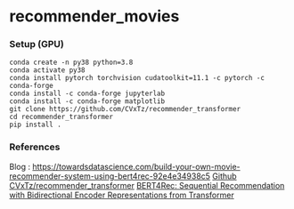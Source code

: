 # recommender_movies

### Setup (GPU)
```
conda create -n py38 python=3.8
conda activate py38
conda install pytorch torchvision cudatoolkit=11.1 -c pytorch -c conda-forge
conda install -c conda-forge jupyterlab
conda install -c conda-forge matplotlib
git clone https://github.com/CVxTz/recommender_transformer
cd recommender_transformer
pip install .
```

### References

Blog : https://towardsdatascience.com/build-your-own-movie-recommender-system-using-bert4rec-92e4e34938c5 
[Github CVxTz/recommender_transformer](https://github.com/CVxTz/recommender_transformer)
[BERT4Rec: Sequential Recommendation with Bidirectional
Encoder Representations from Transformer](https://arxiv.org/abs/1904.06690)

